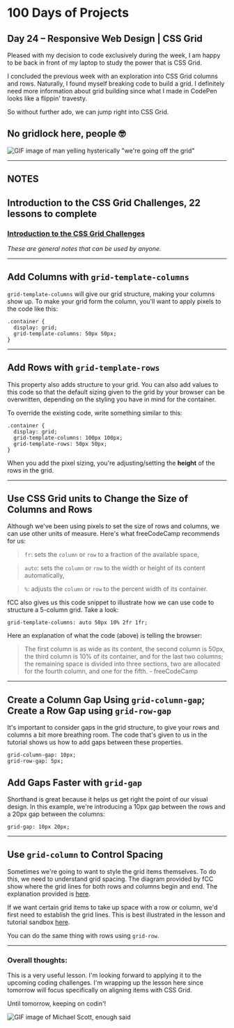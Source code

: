 # 100 Days of Projects

## Day 24 – Responsive Web Design | CSS Grid

Pleased with my decision to code exclusively during the week, I am happy to be back in front of my laptop to study the power that is CSS Grid.

I concluded the previous week with an exploration into CSS Grid columns and rows. Naturally, I found myself breaking code to build a grid. I definitely need more information about grid building since what I made in CodePen looks like a flippin' travesty.

So without further ado, we can jump right into CSS Grid.

## No gridlock here, people   🤓

![GIF image of man yelling hysterically "we're going off the grid"](https://media1.tenor.com/images/d7d65f1d35920465582ec6445d1e322b/tenor.gif?itemid=13364332)

---

## NOTES

## Introduction to the CSS Grid Challenges, 22 lessons to complete

### [Introduction to the CSS Grid Challenges](https://www.freecodecamp.org/learn/responsive-web-design/css-grid/)

*These are general notes that can be used by anyone.*

---

## Add Columns with `grid-template-columns`

`grid-template-columns` will give our grid structure, making your columns show up. To make your grid form the column, you'll want to apply pixels to the code like this:

```
.container {
  display: grid;
  grid-template-columns: 50px 50px;
}
```

---

## Add Rows with `grid-template-rows`

This property also adds structure to your grid. You can also add values to this code so that the default sizing given to the grid by your browser can be overwritten, depending on the styling you have in mind for the container.

To override the existing code, write something similar to this:

```
.container {
  display: grid;
  grid-template-columns: 100px 100px;
  grid-template-rows: 50px 50px;
}
```
When you add the pixel sizing, you're adjusting/setting the **height** of the rows in the grid.

---

## Use CSS Grid units to Change the Size of Columns and Rows

Although we've been using pixels to set the size of rows and columns, we can use other units of measure. Here's what freeCodeCamp recommends for us:

> `fr`: sets the `column` or `row` to a fraction of the available space,

> `auto`: sets the `column` or `row` to the width or height of its content automatically,

> `%`: adjusts the `column` or `row` to the percent width of its container.

fCC also gives us this code snippet to illustrate how we can use code to structure a 5-column grid. Take a look:

```
grid-template-columns: auto 50px 10% 2fr 1fr;
```

Here an explanation of what the code (above) is telling the browser:

> The first column is as wide as its content, the second column is 50px, the third column is 10% of its container, and for the last two columns; the remaining space is divided into three sections, two are allocated for the fourth column, and one for the fifth. - freeCodeCamp

---

## Create a Column Gap Using `grid-column-gap`;  Create a Row Gap using `grid-row-gap`

It's important to consider gaps in the grid structure, to give your rows and columns a bit more breathing room. The code that's given to us in the tutorial shows us how to add gaps between these properties.

```
grid-column-gap: 10px;
grid-row-gap: 5px;
```

## Add Gaps Faster with `grid-gap`    

Shorthand is great because it helps us get right the point of our visual design. In this example, we're introducing a 10px gap between the rows and a 20px gap between the columns:

```
grid-gap: 10px 20px;
```

---

## Use `grid-column` to Control Spacing

Sometimes we're going to want to style the grid items themselves. To do this, we need to understand grid spacing. The diagram provided by fCC show where the grid lines for both rows and columns begin and end. The explanation provided is [here](https://www.freecodecamp.org/learn/responsive-web-design/css-grid/use-grid-column-to-control-spacing).

If we want certain grid items to take up space with a row or column, we'd first need to establish the grid lines. This is best illustrated in the lesson and tutorial sandbox [here](https://www.freecodecamp.org/learn/responsive-web-design/css-grid/use-grid-column-to-control-spacing).

You can do the same thing with rows using `grid-row`.

---  

### Overall thoughts:

This is a very useful lesson. I'm looking forward to applying it to the upcoming coding challenges. I'm wrapping up the lesson here since tomorrow will focus specifically on aligning items with CSS Grid.

Until tomorrow, keeping on codin'!

![GIF image of Michael Scott, enough said](https://media1.tenor.com/images/ca7430d955f70ba46c300ca5c04aaaa4/tenor.gif?itemid=4916381)